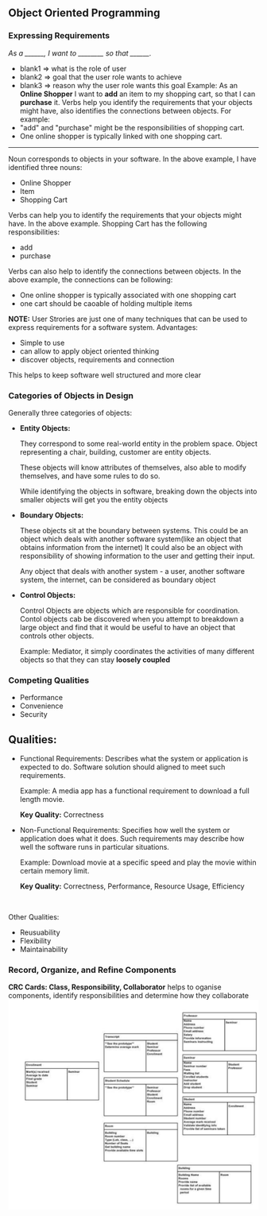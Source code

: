 
## Object Oriented Programming
### Expressing Requirements
*As a ______, I want to ________ so that ______.*
- blank1 => what is the role of user
- blank2 => goal that the user role  wants to achieve
- blank3 => reason why the user role wants this goal
Example:
As an **Online Shopper** I want to **add** an item to my shopping cart, so that I can **purchase** it.
Verbs help you identify the requirements that your objects might have, also identifies the connections between objects.
For example:
- "add" and "purchase" might be the responsibilities of shopping cart.
- One online shopper is typically linked with one shopping cart.

-------------------------
Noun corresponds to objects in your software. In the above example, I have identified three nouns:
- Online Shopper
- Item
- Shopping Cart

Verbs can help you to identify the requirements that your objects might have. In the above example.
Shopping Cart has the following responsibilities:
- add
- purchase

Verbs can also help to identify the connections between objects. In the above example, the connections can be following:
- One online shopper is typically associated with one shopping cart
- one cart should be caoable of holding multiple items


**NOTE:** User Strories are just one of many techniques that can be used to express requirements for a software system. Advantages:
- Simple to use
- can allow to apply object oriented thinking
- discover objects, requirements and connection

This helps to keep software well structured and more clear

### Categories of Objects in Design
Generally three categories of objects:
- **Entity Objects:**
    
    They correspond to some real-world entity in the problem space. Object representing a chair, building, customer are entity objects.

    These objects will know attributes of themselves, also able to modify themselves, and have some rules to do so.

    While identifying the objects in software, breaking down the objects into smaller objects will get you the entity objects

- **Boundary Objects:**

    These objects sit at the boundary between systems. This could be an object which deals with another software system(like an object that obtains information from the internet) It could also be an object with responsibility of showing information to the user and getting their input.

    Any object that deals with another system - a user, another software system, the internet, can be considered as boundary object
- **Control Objects:**
    
    Control Objects are objects which are responsible for coordination. Contol objects cab be discovered when you attempt to breakdown a large object and find that it would be useful to have an object that controls other objects.

    Example: Mediator, it simply coordinates the activities of many different objects so that they can stay **loosely coupled**

### Competing Qualities
- Performance
- Convenience
- Security


## Qualities:
- Functional Requirements: Describes what the system or application is expected to do.
Software solution should aligned to meet such requirements.

    Example: A media app has a functional requirement to download a full length movie.

    **Key Quality:** Correctness

- Non-Functional Requirements: Specifies how well the system or application does what it does. Such requirements may describe how well the software runs in particular situations.

    Example: Download movie at a specific speed and play the movie within certain memory limit. 

    **Key Quality:** Correctness, Performance, Resource Usage, Efficiency

<br>

Other Qualities:
- Reusuability
- Flexibility
- Maintainability


### Record, Organize, and Refine Components
**CRC Cards: Class, Responsibility, Collaborator**
helps to oganise components, identify responsibilities and determine how they collaborate
![CRC](assets/crc.png)